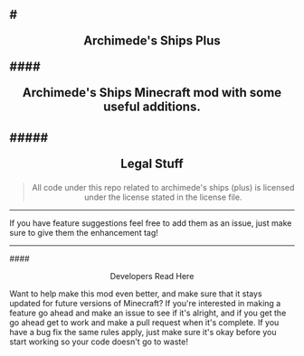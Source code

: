 #<p style='text-align: center;'>Archimede's Ships Plus</p>
####<p style='text-align: center;'>Archimede's Ships Minecraft mod with some useful additions.</p>
---


#####<p style='text-align: center;'>Legal Stuff</p>
---
><p style='text-align: center;'>All code under this repo related to archimede's ships (plus) is licensed under the license stated in the license file.</p>

---

If you have feature suggestions feel free to add them as an issue, just make sure to give them the enhancement tag!

---

####<p style='text-align: center;'>Developers Read Here</p>

Want to help make this mod even better, and make sure that it stays updated for future versions of Minecraft? If you're interested in making a feature go ahead and make an issue to see if it's alright, and if you get the go ahead get to work and make a pull request when it's complete. If you have a bug fix the same rules apply, just make sure it's okay before you start working so your code doesn't go to waste!

